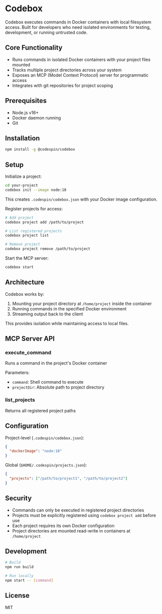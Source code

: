 # Codebox

Codebox executes commands in Docker containers with local filesystem access. Built for developers who need isolated environments for testing, development, or running untrusted code.

## Core Functionality

- Runs commands in isolated Docker containers with your project files mounted
- Tracks multiple project directories across your system
- Exposes an MCP (Model Context Protocol) server for programmatic access
- Integrates with git repositories for project scoping

## Prerequisites

- Node.js v16+
- Docker daemon running
- Git

## Installation

```bash
npm install -g @codespin/codebox
```

## Setup

Initialize a project:

```bash
cd your-project
codebox init --image node:18
```

This creates `.codespin/codebox.json` with your Docker image configuration.

Register projects for access:

```bash
# Add project
codebox project add /path/to/project

# List registered projects
codebox project list

# Remove project
codebox project remove /path/to/project
```

Start the MCP server:

```bash
codebox start
```

## Architecture

Codebox works by:

1. Mounting your project directory at `/home/project` inside the container
2. Running commands in the specified Docker environment
3. Streaming output back to the client

This provides isolation while maintaining access to local files.

## MCP Server API

### execute_command

Runs a command in the project's Docker container

Parameters:

- `command`: Shell command to execute
- `projectDir`: Absolute path to project directory

### list_projects

Returns all registered project paths

## Configuration

Project-level (`.codespin/codebox.json`):

```json
{
  "dockerImage": "node:18"
}
```

Global (`$HOME/.codespin/projects.json`):

```json
{
  "projects": ["/path/to/project1", "/path/to/project2"]
}
```

## Security

- Commands can only be executed in registered project directories
- Projects must be explicitly registered using `codebox project add` before use
- Each project requires its own Docker configuration
- Project directories are mounted read-write in containers at `/home/project`

## Development

```bash
# Build
npm run build

# Run locally
npm start -- [command]
```

## License

MIT
